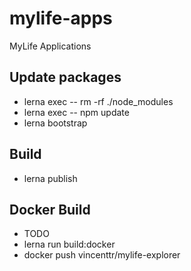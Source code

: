 # mylife-apps
MyLife Applications

## Update packages
 - lerna exec -- rm -rf ./node_modules
 - lerna exec -- npm update
 - lerna bootstrap

## Build
 - lerna publish

## Docker Build
 - TODO
 - lerna run build:docker
 - docker push vincenttr/mylife-explorer
